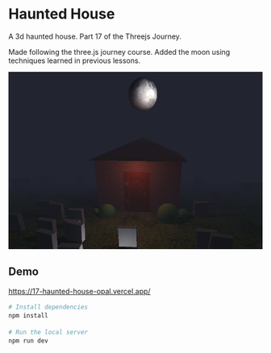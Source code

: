 # Haunted House

A 3d haunted house. Part 17 of the Threejs Journey.

Made following the three.js journey course. Added the moon using techniques learned in previous lessons.

![Moon](/src/img/screenshot.png "moon")

## Demo

https://17-haunted-house-opal.vercel.app/

```bash
# Install dependencies
npm install

# Run the local server
npm run dev

```
